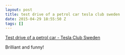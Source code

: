 ```yaml
---
layout: post
title: test drive of a petrol car tesla club sweden
date: 2015-04-29 18:55:50 Z
tags: []
---
```

[Test drive of a petrol car - Tesla Club Sweden](http://teslaclubsweden.se/test-drive-of-a-petrol-car/)

Brilliant and funny!
